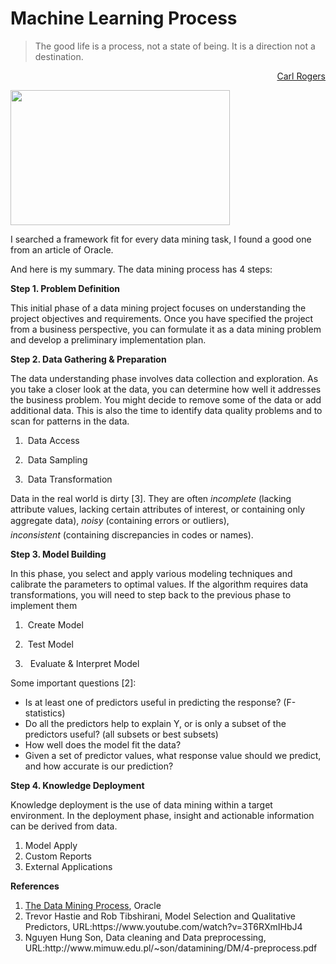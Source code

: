 # Machine Learning Process

> The good life is a process, not a state of being. It is a direction not a destination.
<p style="text-align:right;"><a title="view author" href="http://www.brainyquote.com/quotes/authors/c/carl_rogers.html">Carl Rogers</a></p>

<img class="aligncenter" src="http://docs.oracle.com/cd/B28359_01/datamine.111/b28129/img/dm_process.gif" alt="" width="351" height="216" />

I searched a framework fit for every data mining task, I found a good one from an article of Oracle.

And here is my summary. The data mining process has 4 steps:

<strong>Step 1. Problem Definition</strong>

This initial phase of a data mining project focuses on understanding the project objectives and requirements. Once you have specified the project from a business perspective, you can formulate it as a data mining problem and develop a preliminary implementation plan.

<strong>Step 2. Data Gathering &amp; Preparation</strong>

The data understanding phase involves data collection and exploration. As you take a closer look at the data, you can determine how well it addresses the business problem. You might decide to remove some of the data or add additional data. This is also the time to identify data quality problems and to scan for patterns in the data.

<ol>
<li> Data Access</p></li>
<li><p> Data Sampling</p></li>
<li><p> Data Transformation</p></li>
</ol>

<p>Data in the real world is dirty [3]. They are often <em>incomplete </em>(lacking attribute values, lacking certain attributes of interest, or containing only aggregate data), <em>noisy</em> (containing errors or outliers), <em>inconsistent</em> (containing discrepancies in codes or names).

<strong>Step 3. Model Building</strong>

In this phase, you select and apply various modeling techniques and calibrate the parameters to optimal values. If the algorithm requires data transformations, you will need to step back to the previous phase to implement them

<ol>
<li> Create Model</p></li>
<li><p> Test Model</p></li>
<li><p>  Evaluate &amp; Interpret Model</p></li>
</ol>

<p>Some important questions [2]:

<ul>
    <li>Is at least one of predictors useful in predicting the response? (F-statistics)</li>
    <li>Do all the predictors help to explain Y, or is only a subset of the predictors useful? (all subsets or best subsets)</li>
    <li>How well does the model fit the data?</li>
    <li>Given a set of predictor values, what response value should we predict, and how accurate is our prediction?</li>
</ul>

<strong>Step 4. Knowledge Deployment</strong>

Knowledge deployment is the use of data mining within a target environment. In the deployment phase, insight and actionable information can be derived from data.

<ol>
    <li>Model Apply</li>
    <li>Custom Reports</li>
    <li>External Applications</li>
</ol>

<strong>References</strong>

<ol>
    <li><a href="http://docs.oracle.com/cd/B28359_01/datamine.111/b28129/process.htm#DMCON046" target="_blank">The Data Mining Process</a>, Oracle</li>
    <li>Trevor Hastie and Rob Tibshirani, Model Selection and Qualitative Predictors, URL:https://www.youtube.com/watch?v=3T6RXmIHbJ4</li>
    <li>Nguyen Hung Son, Data cleaning and Data preprocessing, URL:http://www.mimuw.edu.pl/~son/datamining/DM/4-preprocess.pdf</li>
</ol>